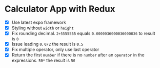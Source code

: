 # Calculator App with Redux

- [x] Use latest expo framework
- [x] Styling without `width` or `height`
- [x] Fix rounding decimal. `2÷5555555` equals `0.0000036000036000036` to result is `0`
- [x] Issue leading `0`. `0/2` the result is `0.5`
- [x] Fix multiple operator, only use last operator
- [x] Return the first `number` if there is no `number` after an `operator` in the expressions. `50*` the result is `50`

